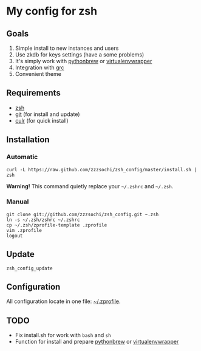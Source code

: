 # My config for zsh

## Goals

1. Simple install to new instances and users
2. Use zkdb for keys settings (have a some problems)
3. It's simply work with [pythonbrew][pbrew_url] or [virtualenvwrapper][venvwrap_url]
4. Integration with [grc][grc]
5. Convenient theme

[pbrew_url]: https://github.com/utahta/pythonbrew "pythonbrew on github"
[venvwrap_url]: https://bitbucket.org/dhellmann/virtualenvwrapper "virtualenvwrapper on bitbucket"
[grc]: http://kassiopeia.juls.savba.sk/~garabik/software/grc.html "Generic Colouriser" 

## Requirements

* [zsh][zsh]
* [git][git] (for install and update)
* [culr][curl] (for quick install)

[zsh]: http://www.zsh.org "Index to zsh information"
[git]: http://git-scm.com "git's official website"
[curl]: http://curl.haxx.se/ "$ sudo aptitude install curl"

## Installation

### Automatic

    curl -L https://raw.github.com/zzzsochi/zsh_config/master/install.sh | zsh

**Warning!** This command quietly replace your `~/.zshrc` and `~/.zsh`.

### Manual

    git clone git://github.com/zzzsochi/zsh_config.git ~.zsh
    ln -s ~/.zsh/zshrc ~/.zshrc
    cp ~/.zsh/zprofile-template .zprofile
    vim .zprofile
    logout

## Update

    zsh_config_update

## Configuration

All configuration locate in one file: [~/.zprofile][zprofile].

[zprofile]: https://github.com/zzzsochi/zsh_config/blob/master/zprofile-template "zprofile-template"

## TODO

* Fix install.sh for work with `bash` and `sh`
* Function for install and prepare [pythonbrew][pbrew_url] or [virtualenvwrapper][venvwrap_url]

[pbrew_url]: https://github.com/utahta/pythonbrew "pythonbrew on github"
[venvwrap_url]: https://bitbucket.org/dhellmann/virtualenvwrapper "virtualenvwrapper on bitbucket"
